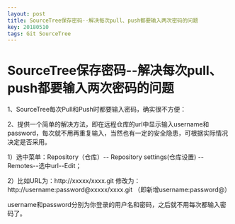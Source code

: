 ```yaml
---
layout: post
title: SourceTree保存密码--解决每次pull、push都要输入两次密码的问题
key: 20180510
tags: Git SourceTree
---
```


# SourceTree保存密码--解决每次pull、push都要输入两次密码的问题

1、SourceTree每次Pull和Push时都要输入密码，确实很不方便：

2、提供一个简单的解决方法，即在远程仓库的url中显示输入username和password，每次就不用再重复输入，当然也有一定的安全隐患，可根据实际情况决定是否采用。

1）选中菜单：Repository（仓库）-- Repository settings(仓库设置) --Remotes--选中url--Edit；

2）比如URL为：http://xxxxx/xxxx.git  修改为：http://username:password@xxxxx/xxxx.git  （即新增username:password@）

username和password分别为你登录的用户名和密码，之后就不用每次都输入密码了。

